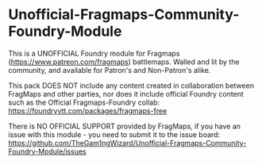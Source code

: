 # Unofficial-Fragmaps-Community-Foundry-Module
This is a UNOFFICIAL Foundry module for Fragmaps (https://www.patreon.com/fragmaps) battlemaps. Walled and lit by the community, and available for Patron's and Non-Patron's alike.

This pack DOES NOT include any content created in collaboration between FragMaps and other parties, nor does it include official Foundry content such as the Official Fragmaps-Foundry collab: https://foundryvtt.com/packages/fragmaps-free

There is NO OFFICIAL SUPPORT provided by FragMaps, if you have an issue with this module - you need to submit it to the issue board: https://github.com/TheGam1ngWizard/Unofficial-Fragmaps-Community-Foundry-Module/issues

